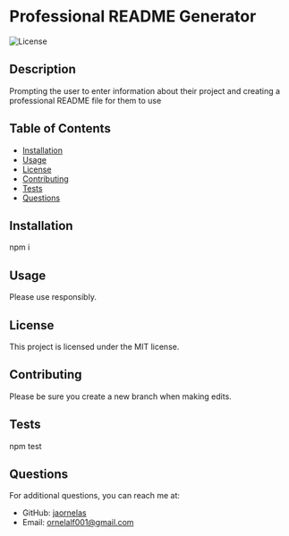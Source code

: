 # Professional README Generator 

![License](https://img.shields.io/badge/License-MIT-blue.svg)

## Description
Prompting the user to enter information about their project and creating a professional README file for them to use

## Table of Contents
- [Installation](#installation)
- [Usage](#usage)
- [License](#license)
- [Contributing](#contributing)
- [Tests](#tests)
- [Questions](#questions)

## Installation
npm i 

## Usage
Please use responsibly. 

## License

This project is licensed under the MIT license.

## Contributing
Please be sure you create a new branch when making edits. 

## Tests
npm test

## Questions
For additional questions, you can reach me at:
- GitHub: [jaornelas](https://github.com/jaornelas)
- Email: [ornelalf001@gmail.com](mailto:ornelalf001@gmail.com)
